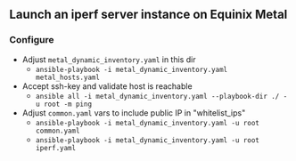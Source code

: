 ## Launch an iperf server instance on Equinix Metal


### Configure
- Adjust `metal_dynamic_inventory.yaml` in this dir 
  - `ansible-playbook -i metal_dynamic_inventory.yaml metal_hosts.yaml`
- Accept ssh-key and validate host is reachable
  - `ansible all -i metal_dynamic_inventory.yaml --playbook-dir ./ -u root -m ping`
- Adjust `common.yaml` vars to include public IP in "whitelist_ips"
  - `ansible-playbook -i metal_dynamic_inventory.yaml -u root common.yaml`
  - `ansible-playbook -i metal_dynamic_inventory.yaml -u root iperf.yaml`

